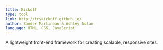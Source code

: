```yaml
---
title: Kickoff
type: tool
link: http://trykickoff.github.io/
author: Zander Martineau & Ashley Nolan
language: HTML, CSS, JavaScript
---
```


A lightweight front-end framework for creating scalable, responsive sites.
